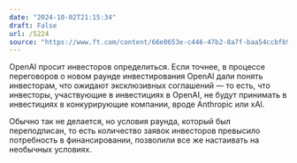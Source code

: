 ```yaml
---
date: "2024-10-02T21:15:34"
draft: False
url: /5224
source: "https://www.ft.com/content/66e0653e-c446-47b2-8a7f-baa54ccbfb9a"
---
```


OpenAI просит инвесторов определиться. Если точнее, в процессе переговоров о новом раунде инвестирования OpenAI дали понять инвесторам, что ожидают эксклюзивных соглашений — то есть, что инвесторы, участвующие в инвестициях в OpenAI, не будут принимать в инвестициях в конкурирующие компании, вроде Anthropic или xAI. 

Обычно так не делается, но условия раунда, который был переподписан, то есть количество заявок инвесторов превысило потребность в финансировании, позволили все же настаивать на необычных условиях.
